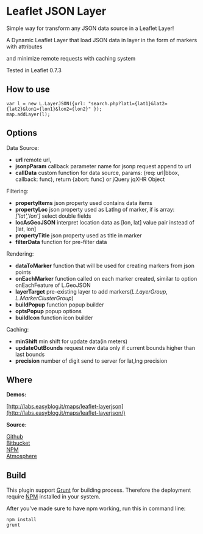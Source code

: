 Leaflet JSON Layer
============

Simple way for transform any JSON data source in a Leaflet Layer!

A Dynamic Leaflet Layer that load JSON data in layer in the form of markers with attributes

and minimize remote requests with caching system

Tested in Leaflet 0.7.3


How to use
------

```
var l = new L.LayerJSON({url: "search.php?lat1={lat1}&lat2={lat2}&lon1={lon1}&lon2={lon2}" });
map.addLayer(l);
```

Options
------

Data Source:
* **url** remote url,
* **jsonpParam** callback parameter name for jsonp request append to url
* **callData** custom function for data source, params: (req: url|bbox, callback: func), return {abort: func} or jQuery jqXHR Object

Filtering:
* **propertyItems** json property used contains data items
* **propertyLoc** json property used as Latlng of marker, if is array: *['lat','lon']* select double fields
* **locAsGeoJSON** interpret location data as [lon, lat] value pair instead of [lat, lon]
* **propertyTitle** json property used as title in marker
* **filterData** function for pre-filter data

Rendering:
* **dataToMarker** function that will be used for creating markers from json points
* **onEachMarker** function called on each marker created, similar to option onEachFeature of L.GeoJSON
* **layerTarget** pre-existing layer to add markers(*L.LayerGroup*, *L.MarkerClusterGroup*)
* **buildPopup** function popup builder
* **optsPopup** popup options
* **buildIcon** function icon builder

Caching:
* **minShift** min shift for update data(in meters)
* **updateOutBounds** request new data only if current bounds higher than last bounds
* **precision** number of digit send to server for lat,lng precision

Where
------

**Demos:**

[http://labs.easyblog.it/maps/leaflet-layerjson](http://labs.easyblog.it/maps/leaflet-layerjson/)

**Source:**

[Github](https://github.com/stefanocudini/leaflet-layerjson)  
[Bitbucket](https://bitbucket.org/zakis_/leaflet-layerjson)  
[NPM](https://npmjs.org/package/leaflet-layerjson)  
[Atmosphere](https://atmosphere.meteor.com/package/leaflet-layerjson)


Build
------
This plugin support [Grunt](http://gruntjs.com/) for building process.
Therefore the deployment require [NPM](https://npmjs.org/) installed in your system.

After you've made sure to have npm working, run this in command line:
```
npm install
grunt
```


